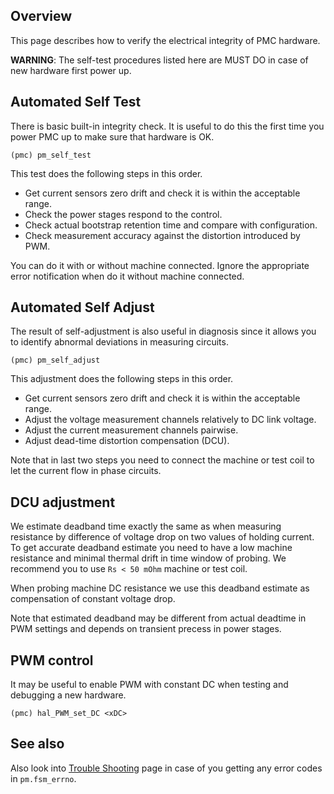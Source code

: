 ## Overview

This page describes how to verify the electrical integrity of PMC hardware.

**WARNING**: The self-test procedures listed here are MUST DO in case of new
hardware first power up.

## Automated Self Test

There is basic built-in integrity check. It is useful to do this the first time
you power PMC up to make sure that hardware is OK.

	(pmc) pm_self_test

This test does the following steps in this order.

- Get current sensors zero drift and check it is within the acceptable range.
- Check the power stages respond to the control.
- Check actual bootstrap retention time and compare with configuration.
- Check measurement accuracy against the distortion introduced by PWM.

You can do it with or without machine connected. Ignore the appropriate error
notification when do it without machine connected.

## Automated Self Adjust

The result of self-adjustment is also useful in diagnosis since it allows you
to identify abnormal deviations in measuring circuits.

	(pmc) pm_self_adjust

This adjustment does the following steps in this order.

- Get current sensors zero drift and check it is within the acceptable range.
- Adjust the voltage measurement channels relatively to DC link voltage.
- Adjust the current measurement channels pairwise.
- Adjust dead-time distortion compensation (DCU).

Note that in last two steps you need to connect the machine or test coil to let
the current flow in phase circuits.

## DCU adjustment

We estimate deadband time exactly the same as when measuring resistance by
difference of voltage drop on two values of holding current. To get accurate
deadband estimate you need to have a low machine resistance and minimal thermal
drift in time window of probing. We recommend you to use `Rs < 50 mOhm` machine
or test coil.

When probing machine DC resistance we use this deadband estimate as
compensation of constant voltage drop.

Note that estimated deadband may be different from actual deadtime in PWM
settings and depends on transient precess in power stages.

## PWM control

It may be useful to enable PWM with constant DC when testing and debugging a
new hardware.

	(pmc) hal_PWM_set_DC <xDC>

## See also

Also look into [Trouble Shooting](TroubleShooting.md) page in case of you
getting any error codes in `pm.fsm_errno`.

